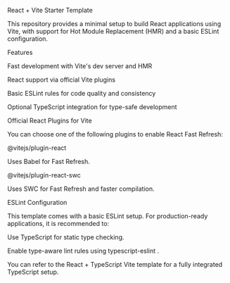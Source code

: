 React + Vite Starter Template

This repository provides a minimal setup to build React applications using Vite, with support for Hot Module Replacement (HMR) and a basic ESLint configuration.

Features

Fast development with Vite's dev server and HMR

React support via official Vite plugins

Basic ESLint rules for code quality and consistency

Optional TypeScript integration for type-safe development

Official React Plugins for Vite

You can choose one of the following plugins to enable React Fast Refresh:

@vitejs/plugin-react

Uses Babel for Fast Refresh.

@vitejs/plugin-react-swc

Uses SWC for Fast Refresh and faster compilation.

ESLint Configuration

This template comes with a basic ESLint setup.
For production-ready applications, it is recommended to:

Use TypeScript for static type checking.

Enable type-aware lint rules using typescript-eslint
.

You can refer to the React + TypeScript Vite template
 for a fully integrated TypeScript setup.
 
 
